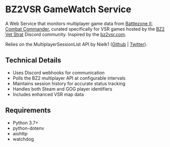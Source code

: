 # BZ2VSR GameWatch Service

A Web Service that monitors multiplayer game data from [Battlezone II: Combat Commander](https://store.steampowered.com/app/624970/Battlezone_Combat_Commander/), curated specifically for VSR games hosted by the [BZ2 Vet Strat](https://discord.gg/FQnXFhnp) Discord community. Inspired by the [bz2vsr.com](https://github.com/bz2vsr/bz2vsr.github.io).

Relies on the MultiplayerSessionList API by Nielk1 ([Github](https://github.com/Nielk1) | [Twitter](https://x.com/nielk1)).

## Technical Details

- Uses Discord webhooks for communication
- Polls the BZ2 multiplayer API at configurable intervals
- Maintains session history for accurate status tracking
- Handles both Steam and GOG player identifiers
- Includes enhanced VSR map data

## Requirements

- Python 3.7+
- python-dotenv
- aiohttp
- watchdog